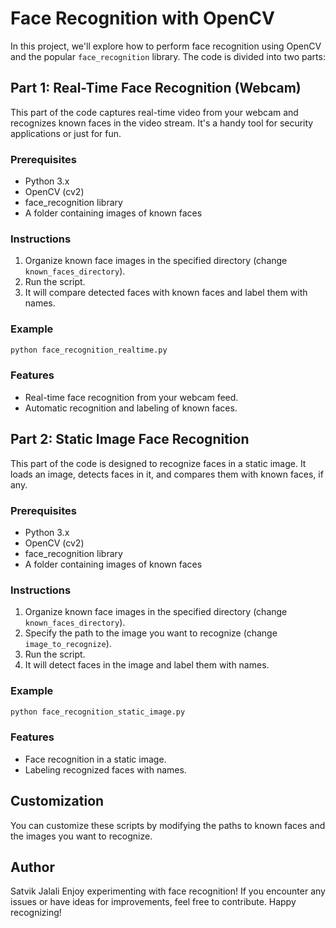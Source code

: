 # Face Recognition with OpenCV 

In this project, we'll explore how to perform face recognition using OpenCV and the popular `face_recognition` library. The code is divided into two parts:

## Part 1: Real-Time Face Recognition (Webcam)
This part of the code captures real-time video from your webcam and recognizes known faces in the video stream. It's a handy tool for security applications or just for fun.

### Prerequisites
- Python 3.x
- OpenCV (cv2)
- face_recognition library
- A folder containing images of known faces

### Instructions
1. Organize known face images in the specified directory (change `known_faces_directory`).
2. Run the script.
3. It will compare detected faces with known faces and label them with names.

### Example
```python
python face_recognition_realtime.py
```

### Features
- Real-time face recognition from your webcam feed.
- Automatic recognition and labeling of known faces.

## Part 2: Static Image Face Recognition
This part of the code is designed to recognize faces in a static image. It loads an image, detects faces in it, and compares them with known faces, if any.

### Prerequisites
- Python 3.x
- OpenCV (cv2)
- face_recognition library
- A folder containing images of known faces

### Instructions
1. Organize known face images in the specified directory (change `known_faces_directory`).
2. Specify the path to the image you want to recognize (change `image_to_recognize`).
3. Run the script.
4. It will detect faces in the image and label them with names.

### Example
```python
python face_recognition_static_image.py
```

### Features
- Face recognition in a static image.
- Labeling recognized faces with names.

## Customization
You can customize these scripts by modifying the paths to known faces and the images you want to recognize.

## Author
Satvik Jalali
Enjoy experimenting with face recognition! If you encounter any issues or have ideas for improvements, feel free to contribute. Happy recognizing!
